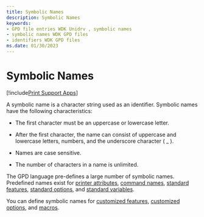 ```yaml
---
title: Symbolic Names
description: Symbolic Names
keywords:
- GPD file entries WDK Unidrv , symbolic names
- symbolic names WDK GPD files
- identifiers WDK GPD files
ms.date: 01/30/2023
---
```


# Symbolic Names

[!include[Print Support Apps](../includes/print-support-apps.md)]

A symbolic name is a character string used as an identifier. Symbolic names have the following characteristics:

- The first character must be an uppercase or lowercase letter.

- After the first character, the name can consist of uppercase and lowercase letters, numbers, and the underscore character ( _ ).

- Names are case sensitive.

- The number of characters in a name is unlimited.

The GPD language pre-defines a large number of symbolic names. Predefined names exist for [printer attributes](printer-attributes.md), [command names](command-names.md), [standard features](standard-features.md), [standard options](standard-options.md), and [standard variables](standard-variables.md).

You can define symbolic names for [customized features](customized-features.md), [customized options](customized-options.md), and [macros](macros.md).
